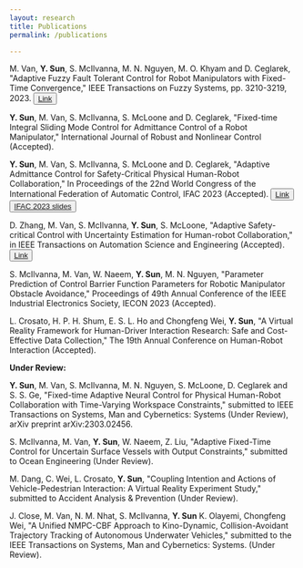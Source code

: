 ```yaml
---
layout: research
title: Publications
permalink: /publications

---
```

<p>M. Van, <strong>Y. Sun</strong>, S. McIlvanna, M. N. Nguyen, M. O. Khyam and D. Ceglarek, "Adaptive Fuzzy Fault Tolerant Control for Robot Manipulators with Fixed-Time Convergence," IEEE Transactions on Fuzzy Systems, pp. 3210-3219, 2023. <button><a href="https://ieeexplore.ieee.org/document/10050163">Link</a></button></p>
<p><strong>Y. Sun</strong>, M. Van, S. McIlvanna, S. McLoone and D. Ceglarek, "Fixed-time Integral Sliding Mode Control for Admittance Control of a Robot Manipulator," International Journal of Robust and Nonlinear Control (Accepted).</p>
<p><strong>Y. Sun</strong>, M. Van, S. McIlvanna, S. McLoone and D. Ceglarek, "Adaptive Admittance Control for Safety-Critical Physical Human-Robot Collaboration," In Proceedings of the 22nd World Congress of the International Federation of Automatic Control, IFAC 2023 (Accepted). <button><a href="https://arxiv.org/abs/2208.05061">Link</a></button> <button><a href="https://drive.google.com/file/d/1ivIIMrf2N8MGiLyLrAo6Bgq0uoWBHGKa/view?usp=share_link">IFAC 2023 slides</a></button></p>
<p>D. Zhang, M. Van, S. McIlvanna, <strong>Y. Sun</strong>, S. McLoone, "Adaptive Safety-critical Control with Uncertainty Estimation for Human-robot Collaboration," in IEEE Transactions on Automation Science and Engineering (Accepted). <button><a href="https://arxiv.org/abs/2304.06867">Link</a></button></p>
<p>S. McIlvanna, M. Van, W. Naeem, <strong>Y. Sun</strong>, M. N. Nguyen, "Parameter Prediction of Control Barrier Function Parameters for Robotic Manipulator Obstacle Avoidance," Proceedings of 49th Annual Conference of the IEEE Industrial Electronics Society, IECON 2023 (Accepted). </p>
<p>L. Crosato, H. P. H. Shum, E. S. L. Ho and Chongfeng Wei, <strong>Y. Sun</strong>, "A Virtual Reality Framework for Human-Driver Interaction Research: Safe and Cost-Effective Data Collection," The 19th Annual Conference on Human-Robot Interaction (Accepted).</p>

<p><strong>Under Review:</strong></p>
<p><strong>Y. Sun</strong>, M. Van, S. McIlvanna, M. N. Nguyen, S. McLoone, D. Ceglarek and S. S. Ge, "Fixed-time Adaptive Neural Control for Physical Human-Robot Collaboration with Time-Varying Workspace Constraints," submitted to IEEE Transactions on Systems, Man and Cybernetics: Systems (Under Review), arXiv preprint arXiv:2303.02456.</p>
<p>S. McIlvanna, M. Van, <strong>Y. Sun</strong>, W. Naeem, Z. Liu, "Adaptive Fixed-Time Control for Uncertain Surface Vessels with Output Constraints," submitted to Ocean Engineering (Under Review).</p>
<p>M. Dang, C. Wei, L. Crosato, <strong>Y. Sun</strong>, "Coupling Intention and Actions of Vehicle-Pedestrian Interaction: A Virtual Reality Experiment Study," submitted to Accident Analysis & Prevention (Under Review).</p>
<p>J. Close, M. Van, N. M. Nhat, S. McIlvanna, <strong>Y. Sun</strong> K. Olayemi, Chongfeng Wei, "A Unified NMPC-CBF Approach to Kino-Dynamic, Collision-Avoidant Trajectory Tracking of Autonomous Underwater Vehicles," submitted to the IEEE Transactions on Systems, Man and Cybernetics: Systems. (Under Review).</p>
<br />
